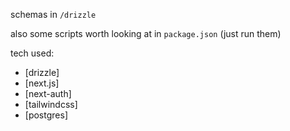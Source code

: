 schemas in `/drizzle`

also some scripts worth looking at in `package.json` (just run them)

tech used:
- [drizzle]
- [next.js]
- [next-auth]
- [tailwindcss]
- [postgres]